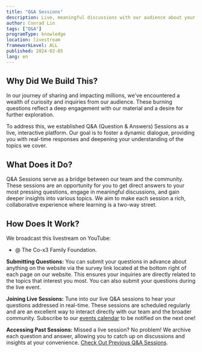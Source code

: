 ```yaml
---
title: "Q&A Sessions"
description: Live, meaningful discussions with our audience about your burning questions.
author: Conrad Lin
tags: ["Q&A"]
programType: knowledge
location: livestream
frameworkLevel: ALL
published: 2024-02-05
lang: en
---
```



## Why Did We Build This?

In our journey of sharing and impacting millions, we've encountered a wealth of curiosity and inquiries from our audience. These burning questions reflect a deep engagement with our material and a desire for further exploration.

To address this, we established Q&A (Question & Answers) Sessions as a live, interactive platform. Our goal is to foster a dynamic dialogue, providing you with real-time responses and deepening your understanding of the topics we cover.

## What Does it Do?

Q&A Sessions serve as a bridge between our team and the community. These sessions are an opportunity for you to get direct answers to your most pressing questions, engage in meaningful discussions, and gain deeper insights into various topics. We aim to make each session a rich, collaborative experience where learning is a two-way street.

## How Does It Work?

We broadcast this livestream on YouTube:

- @ The Co-x3 Family Foundation.

**Submitting Questions:** You can submit your questions in advance about anything on the website via the survey link located at the bottom right of each page on our website. This ensures your inquiries are directly related to the topics that interest you most. You can also submit your questions during the live event.

**Joining Live Sessions:** Tune into our live Q&A sessions to hear your questions addressed in real-time. These sessions are scheduled regularly and are an excellent way to interact directly with our team and the broader community. Subscribe to our [events calendar](https://calendar.google.com/calendar/embed?src=c_d427ef39a3ef05c0e4ddd087ee8e3974e4537a8569f2676d2ef32e2f820d10e9%40group.calendar.google.com) to be notified on the next one!

**Accessing Past Sessions:** Missed a live session? No problem! We archive each question and answer, allowing you to catch up on discussions and insights at your convenience. [Check Out Previous Q&A Sessions](/unlock-your-potential/programs?tags=q&a).